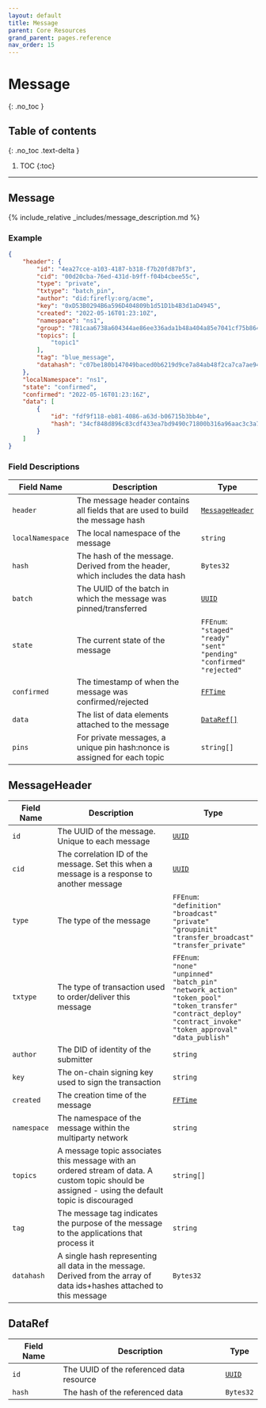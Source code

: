 ```yaml
---
layout: default
title: Message
parent: Core Resources
grand_parent: pages.reference
nav_order: 15
---
```


# Message
{: .no_toc }

## Table of contents
{: .no_toc .text-delta }

1. TOC
{:toc}

---
## Message

{% include_relative _includes/message_description.md %}

### Example

```json
{
    "header": {
        "id": "4ea27cce-a103-4187-b318-f7b20fd87bf3",
        "cid": "00d20cba-76ed-431d-b9ff-f04b4cbee55c",
        "type": "private",
        "txtype": "batch_pin",
        "author": "did:firefly:org/acme",
        "key": "0xD53B0294B6a596D404809b1d51D1b4B3d1aD4945",
        "created": "2022-05-16T01:23:10Z",
        "namespace": "ns1",
        "group": "781caa6738a604344ae86ee336ada1b48a404a85e7041cf75b864e50e3b14a22",
        "topics": [
            "topic1"
        ],
        "tag": "blue_message",
        "datahash": "c07be180b147049baced0b6219d9ce7a84ab48f2ca7ca7ae949abb3fe6491b54"
    },
    "localNamespace": "ns1",
    "state": "confirmed",
    "confirmed": "2022-05-16T01:23:16Z",
    "data": [
        {
            "id": "fdf9f118-eb81-4086-a63d-b06715b3bb4e",
            "hash": "34cf848d896c83cdf433ea7bd9490c71800b316a96aac3c3a78a42a4c455d67d"
        }
    ]
}
```

### Field Descriptions

| Field Name | Description | Type |
|------------|-------------|------|
| `header` | The message header contains all fields that are used to build the message hash | [`MessageHeader`](#messageheader) |
| `localNamespace` | The local namespace of the message | `string` |
| `hash` | The hash of the message. Derived from the header, which includes the data hash | `Bytes32` |
| `batch` | The UUID of the batch in which the message was pinned/transferred | [`UUID`](simpletypes#uuid) |
| `state` | The current state of the message | `FFEnum`:<br/>`"staged"`<br/>`"ready"`<br/>`"sent"`<br/>`"pending"`<br/>`"confirmed"`<br/>`"rejected"` |
| `confirmed` | The timestamp of when the message was confirmed/rejected | [`FFTime`](simpletypes#fftime) |
| `data` | The list of data elements attached to the message | [`DataRef[]`](#dataref) |
| `pins` | For private messages, a unique pin hash:nonce is assigned for each topic | `string[]` |

## MessageHeader

| Field Name | Description | Type |
|------------|-------------|------|
| `id` | The UUID of the message. Unique to each message | [`UUID`](simpletypes#uuid) |
| `cid` | The correlation ID of the message. Set this when a message is a response to another message | [`UUID`](simpletypes#uuid) |
| `type` | The type of the message | `FFEnum`:<br/>`"definition"`<br/>`"broadcast"`<br/>`"private"`<br/>`"groupinit"`<br/>`"transfer_broadcast"`<br/>`"transfer_private"` |
| `txtype` | The type of transaction used to order/deliver this message | `FFEnum`:<br/>`"none"`<br/>`"unpinned"`<br/>`"batch_pin"`<br/>`"network_action"`<br/>`"token_pool"`<br/>`"token_transfer"`<br/>`"contract_deploy"`<br/>`"contract_invoke"`<br/>`"token_approval"`<br/>`"data_publish"` |
| `author` | The DID of identity of the submitter | `string` |
| `key` | The on-chain signing key used to sign the transaction | `string` |
| `created` | The creation time of the message | [`FFTime`](simpletypes#fftime) |
| `namespace` | The namespace of the message within the multiparty network | `string` |
| `topics` | A message topic associates this message with an ordered stream of data. A custom topic should be assigned - using the default topic is discouraged | `string[]` |
| `tag` | The message tag indicates the purpose of the message to the applications that process it | `string` |
| `datahash` | A single hash representing all data in the message. Derived from the array of data ids+hashes attached to this message | `Bytes32` |


## DataRef

| Field Name | Description | Type |
|------------|-------------|------|
| `id` | The UUID of the referenced data resource | [`UUID`](simpletypes#uuid) |
| `hash` | The hash of the referenced data | `Bytes32` |


